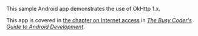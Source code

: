This sample Android app demonstrates
the use of OkHttp 1.x.

This app is covered in 
[the chapter on Internet access](https://commonsware.com/Android/previews/internet-access)
in [*The Busy Coder's Guide to Android Development*](https://commonsware.com/Android/).

